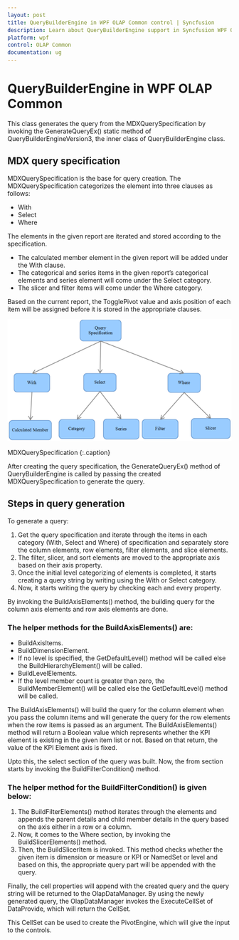 ```yaml
---
layout: post
title: QueryBuilderEngine in WPF OLAP Common control | Syncfusion
description: Learn about QueryBuilderEngine support in Syncfusion WPF OLAP Common control and more.
platform: wpf
control: OLAP Common
documentation: ug
---
```


# QueryBuilderEngine in WPF OLAP Common

This class generates the query from the MDXQuerySpecification by invoking the GenerateQueryEx() static method of QueryBuilderEngineVersion3, the inner class of QueryBuilderEngine class.

## MDX query specification

MDXQuerySpecification is the base for query creation. The MDXQuerySpecification categorizes the element into three clauses as follows:

* With
* Select
* Where

The elements in the given report are iterated and stored according to the specification.

* The calculated member element in the given report will be added under the With clause.
* The categorical and series items in the given report’s categorical elements and series element will come under the Select category.
* The slicer and filter items will come under the Where category.

Based on the current report, the TogglePivot value and axis position of each item will be assigned before it is stored in the appropriate clauses.

![MDXQuerySpecification_img1](MDXQuerySpecification_images/MDXQuerySpecification_img1.png)





 MDXQuerySpecification
 {:.caption}



After creating the query specification, the GenerateQueryEx() method of QueryBuilderEngine is called by passing the created MDXQuerySpecification to generate the query.

## Steps in query generation

To generate a query:

1. Get the query specification and iterate through the items in each category (With, Select and Where) of specification and separately store the column elements, row elements, filter elements, and slice elements.
2. The filter, slicer, and sort elements are moved to the appropriate axis based on their axis property.
3. Once the initial level categorizing of elements is completed, it starts creating a query string by writing using the With or Select category.
4. Now, it starts writing the query by checking each and every property.



By invoking the BuildAxisElements() method, the building query for the column axis elements and row axis elements are done.

### The helper methods for the BuildAxisElements() are:

* BuildAxisItems.
* BuildDimensionElement.
* If no level is specified, the GetDefaultLevel() method will be called else the BuildHierarchyElement() will be called.
* BuildLevelElements.
* If the level member count is greater than zero, the BuildMemberElement() will be called else the GetDefaultLevel() method will be called.

The BuildAxisElements() will build the query for the column element when you pass the column items and will generate the query for the row elements when the row items is passed as an argument. The BuildAxisElements() method will return a Boolean value which represents whether the KPI element is existing in the given item list or not. Based on that return, the value of the KPI Element axis is fixed.

Upto this, the select section of the query was built. Now, the from section starts by invoking the BuildFilterCondition() method.

### The helper method for the BuildFilterCondition() is given below:

1. The BuildFilterElements() method iterates through the elements and appends the parent details and child member details in the query based on the axis either in a row or a column.
2. Now, it comes to the Where section, by invoking the BuildSlicerElements() method.
3. Then, the BuildSlicerItem is invoked. This method checks whether the given item is dimension or measure or KPI or NamedSet or level and based on this, the appropriate query part will be appended with the query.



Finally, the cell properties will append with the created query and the query string will be returned to the OlapDataManager. By using the newly generated query, the OlapDataManager invokes the ExecuteCellSet of DataProvide, which will return the CellSet.

This CellSet can be used to create the PivotEngine, which will give the input to the controls.



